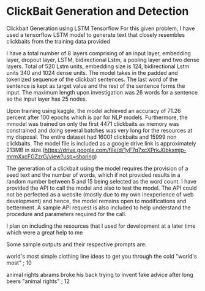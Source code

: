 # ClickBait Generation and Detection
Clickbait Generation using LSTM Tensorflow
For this given problem, I have used a tensorflow LSTM model to generate text that closely resembles clickbaits from the training data provided

I have a total number of 8 layers comprising of an input layer, embedding layer, dropout layer, LSTM, bidirectional Lstm, a pooling layer and two dense layers. Total of 520 Lstm units, embedding size is 124, bidirectional Lstm units 340 and 1024 dense units. The model takes in the padded and tokenized sequence of the clickbait sentences. The last word of the sentence is kept as target value and the rest of the sentence forms the input. The maximum length upon investigation was 26 words for a sentence so the input layer has 25 nodes.

Upon training using kaggle, the model achieved an accuracy of 71.26 percent after 100 epochs which is par for NLP models. Furthermore, the mmodel was trained on only the first 4471 clickbaits as memory was constrained and doing several batches was very long for the resources at my disposal. The entire dataset had 16001 clickbaits and 15999 non clickbaits. The model file is included as a google drive link is approximately 213MB in size.(https://drive.google.com/file/d/1yF7q7xcXPrkJ0bkxmjp-mrmXxcFGZzrG/view?usp=sharing)

The generation of a clickbait using the model requires the provision of a seed text and the number of words, which if not provided results in a random number between 5 and 15 being selected as the word count. I have provided the API to call the model and also to test the model. The API could not be perfected as a website (mostly due to my own inexperience of web development) and hence, the model remains open to modifications and betterment. A sample API request is also included to help understand the procedure and parameters required for the call.

I plan on including the resources that I used for development at a later time which were a great help to me

Some sample outputs and their respective prompts are:

world's most simple clothing line ideas to get you through the cold
"world's most" ; 10

animal rights abrams broke his back trying to invent fake advice after long beers
"animal rights" ; 12
